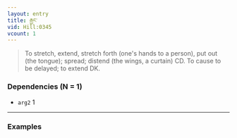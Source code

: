 ```yaml
---
layout: entry
title: རྒྱང་
vid: Hill:0345
vcount: 1
---
```


> To stretch, extend, stretch forth (one's hands to a person), put out (the tongue); spread; distend (the wings, a curtain) CD\.
 To cause to be delayed; to extend DK\.

### Dependencies (N = 1)
* `arg2` 1

---

### Examples



